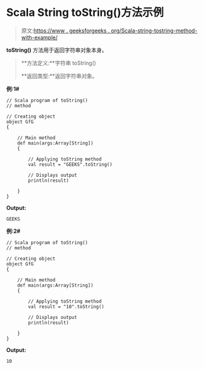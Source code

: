 # Scala String toString()方法示例

> 原文:[https://www . geeksforgeeks . org/Scala-string-tostring-method-with-example/](https://www.geeksforgeeks.org/scala-string-tostring-method-with-example/)

**toString()** 方法用于返回字符串对象本身。

> **方法定义:**字符串 toString()
> 
> **返回类型:**返回字符串对象。

**例:1#**

```
// Scala program of toString()
// method

// Creating object
object GfG
{ 

    // Main method
    def main(args:Array[String])
    {

        // Applying toString method
        val result = "GEEKS".toString()

        // Displays output
        println(result)

    }
} 
```

**Output:**

```
GEEKS

```

**例:2#**

```
// Scala program of toString()
// method

// Creating object
object GfG
{ 

    // Main method
    def main(args:Array[String])
    {

        // Applying toString method
        val result = "10".toString()

        // Displays output
        println(result)

    }
} 
```

**Output:**

```
10

```